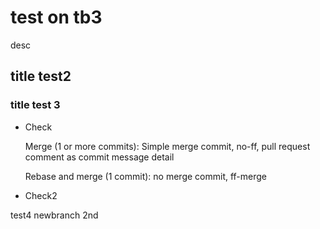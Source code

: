 # test on tb3
desc

## title test2
### title test 3
- Check

   Merge (1 or more commits): Simple merge commit, no-ff, pull request comment as commit message detail

   Rebase and merge (1 commit): no merge commit, ff-merge

+ Check2

test4 newbranch
2nd
